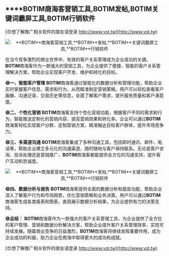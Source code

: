 ## ****BOTIM**商海客营销工具,**BOTIM**发帖,**BOTIM**关键词霸屏工具,**BOTIM**行销软件**

[😍想了解推广相关软件的朋友请登录 http://www.vst.tw](http://www.vst.tw)

 <center><img src="https://vst.tw/MP4/tuiguang/png/7.png" alt="**BOTIM**商海客营销工具,**BOTIM**发帖,**BOTIM**关键词霸屏工具,**BOTIM**行销软件"></center>

在当今竞争激烈的商业世界中，有效的客户关系管理成为企业成功的关键。**BOTIM**商海客作为一款强大的营销工具，为企业提供了便捷、智能的客户关系管理解决方案，帮助企业实现客户开发、维护和转化的目标。

**😄一、智能客户管理**
**BOTIM**商海客通过智能化的数据分析和管理功能，帮助企业实时掌握客户信息、需求和行为，从而精准制定营销策略。用户可以轻松查看客户画像、沟通记录、交易历史等信息，全面了解客户需求，提升服务质量和客户满意度。

**😄二、个性化营销**
**BOTIM**商海客支持个性化营销功能，根据客户不同的需求和行为，智能推送定制化的营销内容，提高营销效果和转化率。企业可以通过**BOTIM**商海客轻松实现客户分群、定制营销方案，精准触达目标客户群体，提升市场竞争力。

**😄三、多渠道沟通**
**BOTIM**商海客集成了多种沟通工具，包括即时通讯、邮件、电话等，帮助企业建立多元化的沟通渠道，随时随地与客户保持联系。无论是客户咨询、投诉处理还是营销推广，**BOTIM**商海客都能提供全方位的沟通支持，提升客户互动和忠诚度。

 <center><img src="https://vst.tw/MP4/tuiguang/png/5.png" alt="**BOTIM**商海客营销工具,**BOTIM**发帖,**BOTIM**关键词霸屏工具,**BOTIM**行销软件"></center>

**😄四、数据分析与报告**
**BOTIM**商海客提供全面的数据分析和报告功能，帮助企业深入了解客户行为和市场趋势，优化营销策略和业务决策。用户可以通过**BOTIM**商海客生成各类报表和图表，直观展示数据分析结果，为企业提供有力的决策支持。

**😄总结：**
**BOTIM**商海客作为一款强大的客户关系管理工具，为企业提供了全方位的客户管理、营销和数据分析解决方案，帮助企业提升客户关系管理效率，实现可持续发展。随着商业竞争的日益激烈，**BOTIM**商海客将继续发挥重要作用，成为企业成功的利器，助力企业在商海中取得更大的成功和成就。

[😍想了解推广相关软件的朋友请登录 http://www.vst.tw](http://www.vst.tw)



